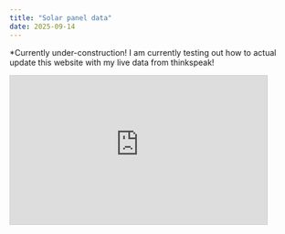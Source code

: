 ```yaml
---
title: "Solar panel data"
date: 2025-09-14
---
```


*Currently under-construction! I am currently testing out how to actual update this website with my live data from thinkspeak!

<iframe 
  width="450" 
  height="260" 
  style="border: 1px solid #cccccc;" 
  src="https://thingspeak.mathworks.com/channels/2937156/charts/2?bgcolor=%23ffffff&color=%23d62020&dynamic=true&results=20&title=Power&type=line">
</iframe>
